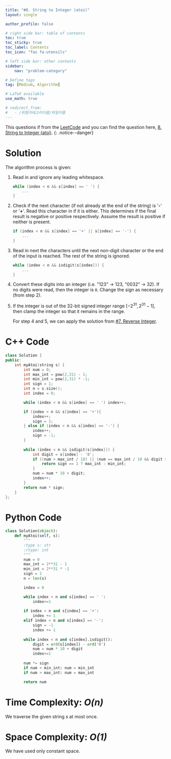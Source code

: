 ```yaml
---
title: "#8. String to Integer (atoi)"
layout: single

author_profile: false

# right side bar: table of contents
toc: true
toc_sticky: true
toc_label: Contents
toc_icon: "fas fa-utensils"

# left side bar: other contents
sidebar:
    nav: "problem-category"

# Define tags
tag: [Medium, Algorithm]

# LaTeX available
use_math: true

# redirect_from:
#   - /위험카테고리이름/파일이름
---
```


This questions if from the [LeetCode](https://leetcode.com) and you can find the question here, [8. String to Integer (atoi)](https://leetcode.com/problems/string-to-integer-atoi/).
{: .notice--danger}

# Solution

The algorithm process is given:

1. Read in and ignore any leading whitespace.

   ~~~c++
   while (index < n && s[index] == ' ') {
       ...
   }
   ~~~

2. Check if the next character (if not already at the end of the string) is '**-**' or '**+**'. Read this character in if it is either. This determines if the final result is negative or positive respectively. Assume the result is positive if neither is present.

   ~~~c++
   if (index < n && s[index] == '+' || s[index] == '-') {
       ...
   }
   ~~~

3. Read in next the characters until the next non-digit character or the end of the input is reached. The rest of the string is ignored.

   ~~~c++
   while (index < n && isdigit(s[index])) {
       ...
   }
   ~~~

4. Convert these digits into an integer (i.e. "123" -> 123, "0032" -> 32). If no digits were read, then the integer is `0`. Change the sign as necessary (from step 2).

5. If the integer is out of the 32-bit signed integer range [$-2^{31}, 2^{31} - 1$], then clamp the integer so that it remains in the range. 

   For step 4 and 5, we can apply the solution from [#7. Reverse Integer](/7/).

# C++ Code
```c++
class Solution {
public:
    int myAtoi(string s) {
        int num = 0;
        int max_int = pow(2,31) - 1;
        int min_int = pow(2,31) * -1;
        int sign = 1;
        int n = s.size();
        int index = 0;

        while (index < n && s[index] == ' ') index++;

        if (index < n && s[index] == '+'){
            index++;
            sign = 1;
        } else if (index < n && s[index] == '-') {
            index++;
            sign = -1;
        }
        
        while (index < n && isdigit(s[index])) {
            int digit = s[index] - '0';
            if ((num > max_int / 10) || (num == max_int / 10 && digit > max_int % 10)){
                return sign == 1 ? max_int : min_int;
            }
            num = num * 10 + digit;
            index++;
        }
        return num * sign;
    }
};
```

# Python Code
~~~python
class Solution(object):
    def myAtoi(self, s):
        """
        :type s: str
        :rtype: int
        """
        num = 0
        max_int = 2**31 - 1
        min_int = 2**31 * -1
        sign = 1
        n = len(s)

        index = 0

        while index < n and s[index] == ' ':
            index+=1
        
        if index < n and s[index] == '+':
            index += 1
        elif index < n and s[index] == '-':
            sign = -1
            index += 1
        
        while index < n and s[index].isdigit():
            digit = ord(s[index]) - ord('0')
            num = num * 10 + digit
            index+=1
        
        num *= sign
        if num < min_int: num = min_int
        if num > max_int: num = max_int

        return num
~~~

# Time Complexity: *$O(n)$*
We traverse the given string $s$ at most once.

# Space Complexity: *$O(1)$*
We have used only constant space.
